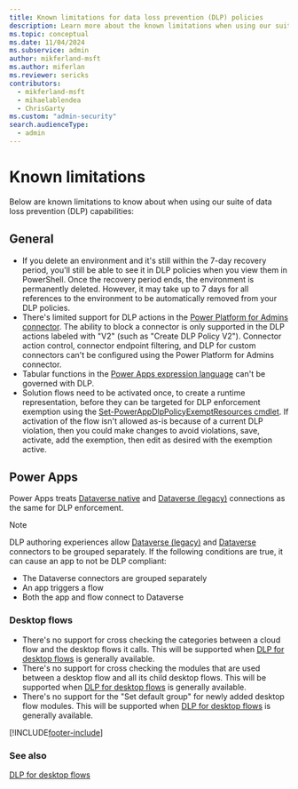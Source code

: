 ```yaml
---
title: Known limitations for data loss prevention (DLP) policies
description: Learn more about the known limitations when using our suite of data loss prevention (DLP) capabilities.
ms.topic: conceptual
ms.date: 11/04/2024
ms.subservice: admin
author: mikferland-msft
ms.author: miferlan
ms.reviewer: sericks
contributors:
  - mikferland-msft
  - mihaelablendea
  - ChrisGarty
ms.custom: "admin-security"
search.audienceType: 
  - admin
---
```


# Known limitations
Below are known limitations to know about when using our suite of data loss prevention (DLP) capabilities:

## General
- If you delete an environment and it's still within the 7-day recovery period, you'll still be able to see it in DLP policies when you view them in PowerShell. Once the recovery period ends, the environment is permanently deleted. However, it may take up to 7 days for all references to the environment to be automatically removed from your DLP policies.
- There's limited support for DLP actions in the [Power Platform for Admins connector](/connectors/powerplatformforadmins/). The ability to block a connector is only supported in the DLP actions labeled with "V2" (such as "Create DLP Policy V2"). Connector action control, connector endpoint filtering, and DLP for custom connectors can't be configured using the Power Platform for Admins connector.
- Tabular functions in the [Power Apps expression language](/powerapps/maker/canvas-apps/formula-reference) can't be governed with DLP.
- Solution flows need to be activated once, to create a runtime representation, before they can be targeted for DLP enforcement exemption using the [Set-PowerAppDlpPolicyExemptResources cmdlet](/powershell/module/microsoft.powerapps.administration.powershell/set-powerappdlppolicyexemptresources). If activation of the flow isn't allowed as-is because of a current DLP violation, then you could make changes to avoid violations, save, activate, add the exemption, then edit as desired with the exemption active.

## Power Apps
Power Apps treats [Dataverse native](/power-apps/maker/canvas-apps/data-platform-create-app-scratch) and [Dataverse (legacy)](/connectors/commondataservice/) connections as the same for DLP enforcement. 

> [!NOTE]
> DLP authoring experiences allow [Dataverse (legacy)](/connectors/commondataservice/) and [Dataverse](/connectors/commondataserviceforapps/) connectors to be grouped separately. If the following conditions are true, it can cause an app to not be DLP compliant:
> - The Dataverse connectors are grouped separately
> - An app triggers a flow 
> - Both the app and flow connect to Dataverse

### Desktop flows
- There's no support for cross checking the categories between a cloud flow and the desktop flows it calls. This will be supported when [DLP for desktop flows](/power-automate/prevent-data-loss#data-loss-prevention-dlp-for-desktop-flows-preview) is generally available.
- There's no support for cross checking the modules that are used between a desktop flow and all its child desktop flows. This will be supported when [DLP for desktop flows](/power-automate/prevent-data-loss#data-loss-prevention-dlp-for-desktop-flows-preview) is generally available.
- There's no support for the "Set default group" for newly added desktop flow modules. This will be supported when [DLP for desktop flows](/power-automate/prevent-data-loss#data-loss-prevention-dlp-for-desktop-flows-preview) is generally available.


[!INCLUDE[footer-include](../includes/footer-banner.md)]

### See also
[DLP for desktop flows](/power-automate/prevent-data-loss#data-loss-prevention-dlp-for-desktop-flows-preview)
